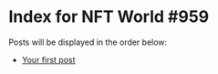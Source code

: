 # Index for NFT World #959
Posts will be displayed in the order below:

- [Your first post](./001-first.md)

